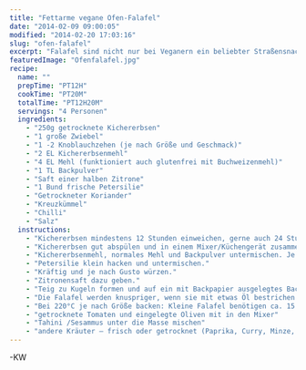 ```yaml
---
title: "Fettarme vegane Ofen-Falafel"
date: "2014-02-09 09:00:05"
modified: "2014-02-20 17:03:16"
slug: "ofen-falafel"
excerpt: "Falafel sind nicht nur bei Veganern ein beliebter Straßensnack. Schnell und leicht zu bekommen, aber meistens unglaublich fettig! Eine gute Variante ist es, die Bällchen im Ofen zu backen."
featuredImage: "Ofenfalafel.jpg"
recipe:
  name: ""
  prepTime: "PT12H"
  cookTime: "PT20M"
  totalTime: "PT12H20M"
  servings: "4 Personen"
  ingredients:
    - "250g getrocknete Kichererbsen"
    - "1 große Zwiebel"
    - "1 -2 Knoblauchzehen (je nach Größe und Geschmack)"
    - "2 EL Kichererbsenmehl"
    - "4 EL Mehl (funktioniert auch glutenfrei mit Buchweizenmehl)"
    - "1 TL Backpulver"
    - "Saft einer halben Zitrone"
    - "1 Bund frische Petersilie"
    - "Getrockneter Koriander"
    - "Kreuzkümmel"
    - "Chilli"
    - "Salz"
  instructions:
    - "Kichererbsen mindestens 12 Stunden einweichen, gerne auch 24 Stunden. Einweichwasser dabei mindestens einmal wechseln."
    - "Kichererbsen gut abspülen und in einem Mixer/Küchengerät zusammen mit der Zwiebel und dem Knoblauch klein häckseln."
    - "Kichererbsenmehl, normales Mehl und Backpulver untermischen. Je nach Konsistenz etwas mehr Mehl dazu geben."
    - "Petersilie klein hacken und untermischen."
    - "Kräftig und je nach Gusto würzen."
    - "Zitronensaft dazu geben."
    - "Teig zu Kugeln formen und auf ein mit Backpapier ausgelegtes Backblech geben."
    - "Die Falafel werden knuspriger, wenn sie mit etwas Öl bestrichen werden (optional)"
    - "Bei 220°C je nach Größe backen: Kleine Falafel benötigen ca. 15 Min."
    - "getrocknete Tomaten und eingelegte Oliven mit in den Mixer"
    - "Tahini /Sesammus unter die Masse mischen"
    - "andere Kräuter – frisch oder getrocknet (Paprika, Curry, Minze, usw.) verwenden"
---
```


-KW